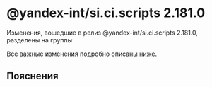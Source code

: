 # @yandex-int/si.ci.scripts 2.181.0

<!-- ЧЕЛОВЕЧЕСКОЕ ВСТУПЛЕНИЕ -->

Изменения, вошедшие в релиз @yandex-int/si.ci.scripts 2.181.0, разделены на группы:

Все важные изменения подробно описаны [ниже](#Пояснения).

## Пояснения

